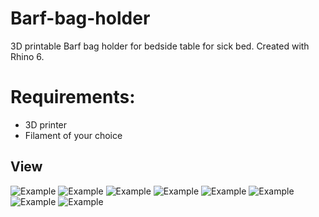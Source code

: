 # Barf-bag-holder
3D printable Barf bag holder for bedside table for sick bed. Created with Rhino 6.

# Requirements:
* 3D printer 
* Filament of your choice

## View
![Example](iso1.jpg)
![Example](iso2.jpg)
![Example](side1.jpg)
![Example](IMG_20200226_151145.jpg)
![Example](IMG_20200226_151159.jpg)
![Example](IMG_20200226_151219.jpg)
![Example](IMG_20200226_151246.jpg)
![Example](IMG_20200226_151258.jpg)


